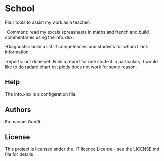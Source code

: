 # School

Four tools to assist my work as a teacher:

-Comment: read my excels spreasheets in maths and french and build commentaries using the info.xlsx.

-Diagnostic: build a list of competencies and students for whom I lack information.

-reports: not done yet. Build a report for one student in particulary. I would like to do radard chart but plotly does not work for some reason.

## Help

The info.xlsx is a configuration file.

## Authors

Emmanuel Guefif


## License

This project is licensed under the :IT licence License - see the LICENSE.md file for details
